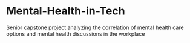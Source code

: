 # Mental-Health-in-Tech
Senior capstone project analyzing the correlation of mental health care options and mental health discussions in the workplace
